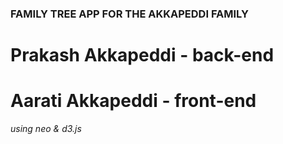 ### FAMILY TREE APP FOR THE AKKAPEDDI FAMILY

# Prakash Akkapeddi - back-end
# Aarati Akkapeddi - front-end

_using neo & d3.js_